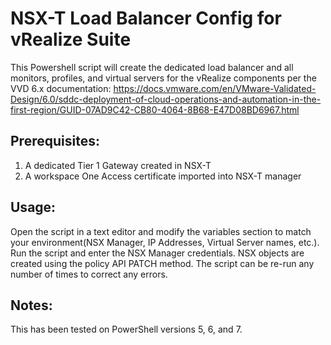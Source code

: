 # NSX-T Load Balancer Config for vRealize Suite

This Powershell script will create the dedicated load balancer and all monitors, profiles, and virtual servers for the vRealize components per the VVD 6.x documentation: https://docs.vmware.com/en/VMware-Validated-Design/6.0/sddc-deployment-of-cloud-operations-and-automation-in-the-first-region/GUID-07AD9C42-CB80-4064-8B68-E47D08BD6967.html


## Prerequisites:

1) A dedicated Tier 1 Gateway created in NSX-T
2) A workspace One Access certificate imported into NSX-T manager

## Usage:

Open the script in a text editor and modify the variables section to match your environment(NSX Manager, IP Addresses, Virtual Server names, etc.). Run the script and enter the NSX Manager credentials. NSX objects are created using the policy API PATCH method. The script can be re-run any number of times to correct any errors.

## Notes:

This has been tested on PowerShell versions 5, 6, and 7. 

